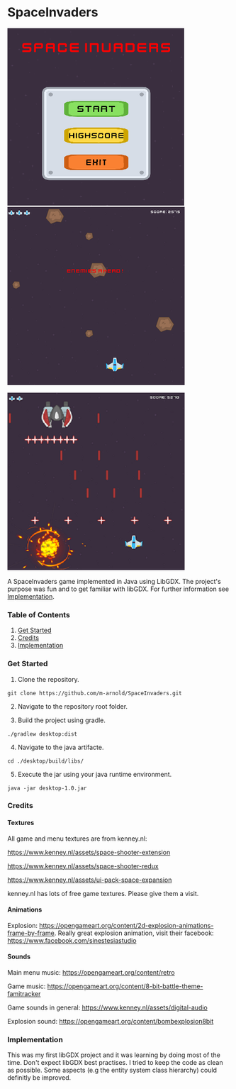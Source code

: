# SpaceInvaders

![Bild1](https://github.com/m-arnold/SpaceInvaders/blob/master/ReadmeRessources/MainMenu.png)
![Bild2](https://github.com/m-arnold/SpaceInvaders/blob/master/ReadmeRessources/Asteroids.png)

![Bild3](https://github.com/m-arnold/SpaceInvaders/blob/master/ReadmeRessources/Bossfight.png)

A SpaceInvaders game implemented in Java using LibGDX. The project's purpose was fun and to get familiar with libGDX. For further information see [Implementation](#implementation).

### Table of Contents
1. [Get Started](#get-started)
2. [Credits](#credits)
3. [Implementation](#implementation)


### Get Started

1. Clone the repository.
```
git clone https://github.com/m-arnold/SpaceInvaders.git
```

2. Navigate to the repository root folder.

3. Build the project using gradle.
```
./gradlew desktop:dist
```

4. Navigate to the java artifacte.
```
cd ./desktop/build/libs/
```

5. Execute the jar using your java runtime environment.
```
java -jar desktop-1.0.jar 
```

### Credits

#### Textures
All game and menu textures are from kenney.nl:

https://www.kenney.nl/assets/space-shooter-extension

https://www.kenney.nl/assets/space-shooter-redux

https://www.kenney.nl/assets/ui-pack-space-expansion

kenney.nl has lots of free game textures. Please give them a visit.


#### Animations
Explosion: https://opengameart.org/content/2d-explosion-animations-frame-by-frame. Really great explosion animation, visit their facebook: https://www.facebook.com/sinestesiastudio

#### Sounds
Main menu music: https://opengameart.org/content/retro

Game music: https://opengameart.org/content/8-bit-battle-theme-famitracker

Game sounds in general: https://www.kenney.nl/assets/digital-audio 

Explosion sound: https://opengameart.org/content/bombexplosion8bit

### Implementation

This was my first libGDX project and it was learning by doing most of the time. Don't expect libGDX best practises. I tried to keep the code as clean as possible. Some aspects (e.g the entity system class hierarchy) could definitly be improved.
